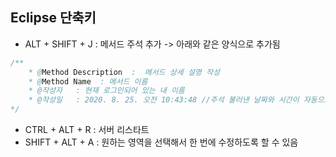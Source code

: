 <meta http-equiv="Content-Type" content="text/html; charset=utf-8" />

## Eclipse 단축키
- ALT + SHIFT + J : 메서드 주석 추가 -> 아래와 같은 양식으로 추가됨

```java
/**
	* @Method Description  :  메서드 상세 설명 작성
	* @Method Name  : 메서드 이름
	* @작성자   : 현재 로그인되어 있는 내 이름
	* @작성일   : 2020. 8. 25. 오전 10:43:48 //주석 불러낸 날짜와 시간이 자동으로 찍힘
*/	

```

- CTRL + ALT + R : 서버 리스타트
- SHIFT + ALT + A : 원하는 영역을 선택해서 한 번에 수정하도록 할 수 있음
